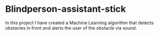 # Blindperson-assistant-stick
In this project I have created a Machine Learning algorithm that detects obstacles in front and alerts the user of the obstacle via sound.
